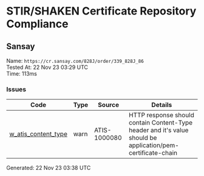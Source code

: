 # STIR/SHAKEN Certificate Repository Compliance

## Sansay

Name: `https://cr.sansay.com/828J/order/339_828J_86`\
Tested At: 22 Nov 23 03:29 UTC\
Time: 113ms

### Issues

| Code | Type | Source | Details |
|------|------|--------|---------|
| [w_atis_content_type](../../ISSUES/w_atis_content_type/README.md) | warn | ATIS-1000080 | HTTP response should contain Content-Type header and it's value should be application/pem-certificate-chain |

Generated: 22 Nov 23 03:38 UTC